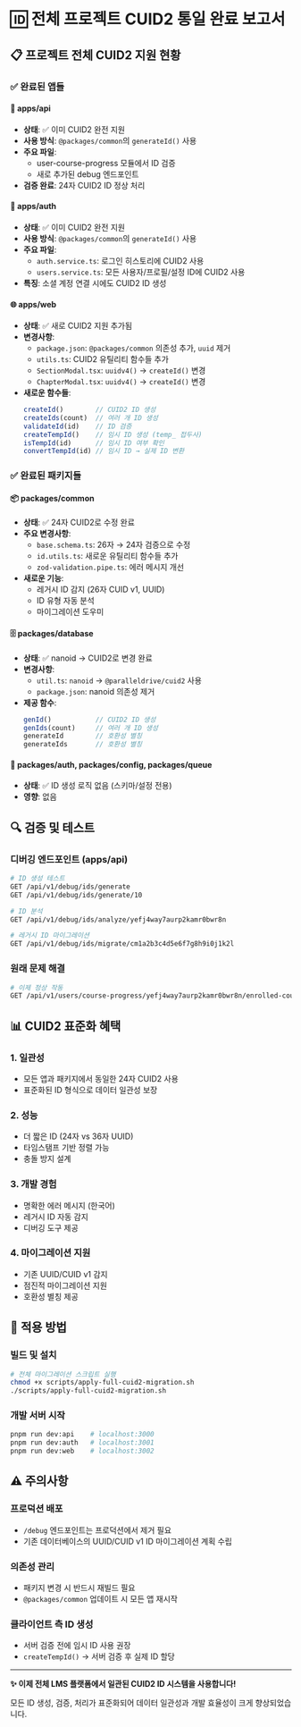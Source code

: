 # 🆔 전체 프로젝트 CUID2 통일 완료 보고서

## 📋 프로젝트 전체 CUID2 지원 현황

### ✅ **완료된 앱들**

#### 🔧 **apps/api** 
- **상태**: ✅ 이미 CUID2 완전 지원
- **사용 방식**: `@packages/common`의 `generateId()` 사용
- **주요 파일**: 
  - user-course-progress 모듈에서 ID 검증
  - 새로 추가된 debug 엔드포인트
- **검증 완료**: 24자 CUID2 ID 정상 처리

#### 🔐 **apps/auth**
- **상태**: ✅ 이미 CUID2 완전 지원  
- **사용 방식**: `@packages/common`의 `generateId()` 사용
- **주요 파일**:
  - `auth.service.ts`: 로그인 히스토리에 CUID2 사용
  - `users.service.ts`: 모든 사용자/프로필/설정 ID에 CUID2 사용
- **특징**: 소셜 계정 연결 시에도 CUID2 ID 생성

#### 🌐 **apps/web**
- **상태**: ✅ 새로 CUID2 지원 추가됨
- **변경사항**:
  - `package.json`: `@packages/common` 의존성 추가, `uuid` 제거
  - `utils.ts`: CUID2 유틸리티 함수들 추가
  - `SectionModal.tsx`: `uuidv4()` → `createId()` 변경
  - `ChapterModal.tsx`: `uuidv4()` → `createId()` 변경
- **새로운 함수들**:
  ```typescript
  createId()        // CUID2 ID 생성
  createIds(count)  // 여러 개 ID 생성
  validateId(id)    // ID 검증
  createTempId()    // 임시 ID 생성 (temp_ 접두사)
  isTempId(id)      // 임시 ID 여부 확인
  convertTempId(id) // 임시 ID → 실제 ID 변환
  ```

### ✅ **완료된 패키지들**

#### 📦 **packages/common**
- **상태**: ✅ 24자 CUID2로 수정 완료
- **주요 변경사항**:
  - `base.schema.ts`: 26자 → 24자 검증으로 수정
  - `id.utils.ts`: 새로운 유틸리티 함수들 추가
  - `zod-validation.pipe.ts`: 에러 메시지 개선
- **새로운 기능**:
  - 레거시 ID 감지 (26자 CUID v1, UUID)
  - ID 유형 자동 분석
  - 마이그레이션 도우미

#### 🗄️ **packages/database**
- **상태**: ✅ nanoid → CUID2로 변경 완료
- **변경사항**:
  - `util.ts`: `nanoid` → `@paralleldrive/cuid2` 사용
  - `package.json`: nanoid 의존성 제거
- **제공 함수**:
  ```typescript
  genId()           // CUID2 ID 생성
  genIds(count)     // 여러 개 ID 생성
  generateId        // 호환성 별칭
  generateIds       // 호환성 별칭
  ```

#### 🔧 **packages/auth**, **packages/config**, **packages/queue**
- **상태**: ✅ ID 생성 로직 없음 (스키마/설정 전용)
- **영향**: 없음

## 🔍 **검증 및 테스트**

### 디버깅 엔드포인트 (apps/api)
```bash
# ID 생성 테스트
GET /api/v1/debug/ids/generate
GET /api/v1/debug/ids/generate/10

# ID 분석
GET /api/v1/debug/ids/analyze/yefj4way7aurp2kamr0bwr8n

# 레거시 ID 마이그레이션
GET /api/v1/debug/ids/migrate/cm1a2b3c4d5e6f7g8h9i0j1k2l
```

### 원래 문제 해결
```bash
# 이제 정상 작동
GET /api/v1/users/course-progress/yefj4way7aurp2kamr0bwr8n/enrolled-courses
```

## 📊 **CUID2 표준화 혜택**

### 1. **일관성**
- 모든 앱과 패키지에서 동일한 24자 CUID2 사용
- 표준화된 ID 형식으로 데이터 일관성 보장

### 2. **성능**
- 더 짧은 ID (24자 vs 36자 UUID)
- 타임스탬프 기반 정렬 가능
- 충돌 방지 설계

### 3. **개발 경험**
- 명확한 에러 메시지 (한국어)
- 레거시 ID 자동 감지
- 디버깅 도구 제공

### 4. **마이그레이션 지원**
- 기존 UUID/CUID v1 감지
- 점진적 마이그레이션 지원
- 호환성 별칭 제공

## 🚀 **적용 방법**

### 빌드 및 설치
```bash
# 전체 마이그레이션 스크립트 실행
chmod +x scripts/apply-full-cuid2-migration.sh
./scripts/apply-full-cuid2-migration.sh
```

### 개발 서버 시작
```bash
pnpm run dev:api    # localhost:3000
pnpm run dev:auth   # localhost:3001  
pnpm run dev:web    # localhost:3002
```

## ⚠️ **주의사항**

### 프로덕션 배포
- `/debug` 엔드포인트는 프로덕션에서 제거 필요
- 기존 데이터베이스의 UUID/CUID v1 ID 마이그레이션 계획 수립

### 의존성 관리
- 패키지 변경 시 반드시 재빌드 필요
- `@packages/common` 업데이트 시 모든 앱 재시작

### 클라이언트 측 ID 생성
- 서버 검증 전에 임시 ID 사용 권장
- `createTempId()` → 서버 검증 후 실제 ID 할당

---

**✨ 이제 전체 LMS 플랫폼에서 일관된 CUID2 ID 시스템을 사용합니다!**

모든 ID 생성, 검증, 처리가 표준화되어 데이터 일관성과 개발 효율성이 크게 향상되었습니다.
